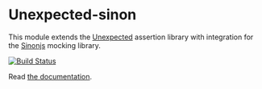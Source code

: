 # Unexpected-sinon

This module extends the
[Unexpected](https://github.com/unexpectedjs/unexpected) assertion
library with integration for the [Sinonjs](http://sinonjs.org/)
mocking library.

[![Build Status](https://travis-ci.org/unexpectedjs/unexpected-sinon.svg?branch=v5.1.1)](https://travis-ci.org/unexpectedjs/unexpected-sinon)

Read [the documentation](https://unexpectedjs.github.io/unexpected-sinon/).
